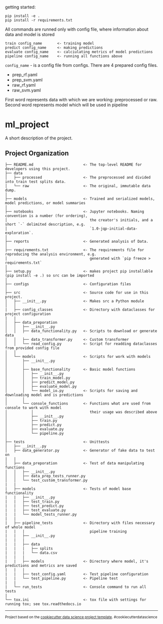getting started:
~~~
pip install -e .
pip install -r requirements.txt
~~~

All commands are runned only with config file, where information about data and model is stored
~~~
train config_name       <- training model 
predict config_name     <- making predictions 
evaluate config_name    <- calciulating metrics of model predictions
pipeline config_name    <- running all functions above
~~~

`config_name` - is a config file from configs. There are 4 prepared config files. 
- prep_rf.yaml          
- prep_svm.yaml
- raw_rf.yaml
- raw_svm.yaml

First word represents data with which we are working: preprocessed or raw. Second word represents model which will be used in pipeline


ml_project
==============================

A short description of the project.

Project Organization
------------

    ├── README.md                       <- The top-level README for developers using this project.
    ├── data
    │   ├── processed                   <- The preprocessed and divided into train test splits data.
    │   └── raw                         <- The original, immutable data dump.
    │
    ├── models                          <- Trained and serialized models, model predictions, or model summaries
    │
    ├── notebooks                       <- Jupyter notebooks. Naming convention is a number (for ordering),
    │                                      the creator's initials, and a short `-` delimited description, e.g.
    │                                      `1.0-jqp-initial-data-exploration`.
    │
    ├── reports                         <- Generated analysis of Data.
    │
    ├── requirements.txt                <- The requirements file for reproducing the analysis environment, e.g.
    │                                      generated with `pip freeze > requirements.txt`
    │
    ├── setup.py                        <- makes project pip installable (pip install -e .) so src can be imported
    │
    ├── configs                         <- Configuration files
    │
    ├── src                             <- Source code for use in this project.
    │   ├── __init__.py                 <- Makes src a Python module
    │   │
    |   ├── config_classes              <- Directory with dataclasses for project configuration
    |   |
    │   ├── data_preporation    
    │   │   ├── __init__.py
    │   │   ├── data_functionality.py   <- Scripts to download or generate data
    │   │   ├── data_transformer.py     <- Custom transformer
    │   │   └── read_config.py          <- Script for readding dataclasses from provided config file
    │   │
    │   └── models                      <- Scripts for work with models
    │       ├── __init__.py      
    │       │       
    │       ├── base_functionality      <- Basic model functions
    │       │   ├── __init__.py
    │       │   ├── train_model.py
    │       │   ├── predict_model.py
    │       │   ├── evaluate_model.py
    │       │   └── model_io.py         <- Scripts for saving and downloading model and is predictions
    │       │   
    │       └── console_functions       <- Functions what are used from console to work with model
    │           │                          their usage was described above
    │           ├── __init__.py
    │           ├── train.py
    │           ├── predict.py
    │           ├── evaluate.py
    │           └── pipeline.py
    │
    ├── tests                           <- Unittests
    │   ├── __init__.py
    │   ├── data_generator.py           <- Generator of fake data to test on
    |   |
    │   ├── data_preporation            <- Test of data manipulating functions
    │   │   ├── __init__.py
    │   │   ├── data_prep_tests_runner.py 
    │   │   └── test_custom_transformer.py
    |   |
    |   ├── models                      <- Tests of model base functionality
    |   |   ├── __init__.py
    |   |   ├── test_train.py
    |   |   ├── test_predict.py
    |   |   ├── test_evaluate.py
    |   |   └── model_tests_runner.py
    |   |
    |   ├── pipeline_tests              <- Directory with files necessary of whole model
    |   |   |                              pipeline training
    |   |   ├── __init__.py
    |   |   |
    |   |   ├── data
    |   |   |   ├── splits
    |   |   |   └── data.csv
    |   |   |
    |   |   ├── models                  <- Directory where model, it's predictions and metrics are saved
    |   |   |
    |   |   ├── test_config.yaml        <- Test pipeline configuration
    |   |   └── test_pipeline.py        <- Pipeline test
    |   |
    |   └── run_tests                   <- Console command to run all tests
    |
    └── tox.ini                         <- tox file with settings for running tox; see tox.readthedocs.io


--------

<p><small>Project based on the <a target="_blank" href="https://drivendata.github.io/cookiecutter-data-science/">cookiecutter data science project template</a>. #cookiecutterdatascience</small></p>
